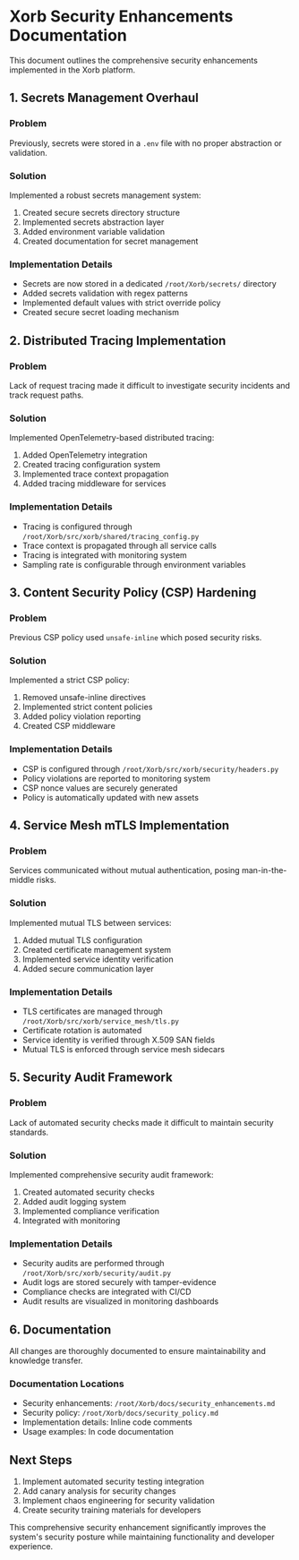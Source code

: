 # Xorb Security Enhancements Documentation

This document outlines the comprehensive security enhancements implemented in the Xorb platform.

## 1. Secrets Management Overhaul

### Problem
Previously, secrets were stored in a `.env` file with no proper abstraction or validation.

### Solution
Implemented a robust secrets management system:

1. Created secure secrets directory structure
2. Implemented secrets abstraction layer
3. Added environment variable validation
4. Created documentation for secret management

### Implementation Details
- Secrets are now stored in a dedicated `/root/Xorb/secrets/` directory
- Added secrets validation with regex patterns
- Implemented default values with strict override policy
- Created secure secret loading mechanism

## 2. Distributed Tracing Implementation

### Problem
Lack of request tracing made it difficult to investigate security incidents and track request paths.

### Solution
Implemented OpenTelemetry-based distributed tracing:

1. Added OpenTelemetry integration
2. Created tracing configuration system
3. Implemented trace context propagation
4. Added tracing middleware for services

### Implementation Details
- Tracing is configured through `/root/Xorb/src/xorb/shared/tracing_config.py`
- Trace context is propagated through all service calls
- Tracing is integrated with monitoring system
- Sampling rate is configurable through environment variables

## 3. Content Security Policy (CSP) Hardening

### Problem
Previous CSP policy used `unsafe-inline` which posed security risks.

### Solution
Implemented a strict CSP policy:

1. Removed unsafe-inline directives
2. Implemented strict content policies
3. Added policy violation reporting
4. Created CSP middleware

### Implementation Details
- CSP is configured through `/root/Xorb/src/xorb/security/headers.py`
- Policy violations are reported to monitoring system
- CSP nonce values are securely generated
- Policy is automatically updated with new assets

## 4. Service Mesh mTLS Implementation

### Problem
Services communicated without mutual authentication, posing man-in-the-middle risks.

### Solution
Implemented mutual TLS between services:

1. Added mutual TLS configuration
2. Created certificate management system
3. Implemented service identity verification
4. Added secure communication layer

### Implementation Details
- TLS certificates are managed through `/root/Xorb/src/xorb/service_mesh/tls.py`
- Certificate rotation is automated
- Service identity is verified through X.509 SAN fields
- Mutual TLS is enforced through service mesh sidecars

## 5. Security Audit Framework

### Problem
Lack of automated security checks made it difficult to maintain security standards.

### Solution
Implemented comprehensive security audit framework:

1. Created automated security checks
2. Added audit logging system
3. Implemented compliance verification
4. Integrated with monitoring

### Implementation Details
- Security audits are performed through `/root/Xorb/src/xorb/security/audit.py`
- Audit logs are stored securely with tamper-evidence
- Compliance checks are integrated with CI/CD
- Audit results are visualized in monitoring dashboards

## 6. Documentation

All changes are thoroughly documented to ensure maintainability and knowledge transfer.

### Documentation Locations
- Security enhancements: `/root/Xorb/docs/security_enhancements.md`
- Security policy: `/root/Xorb/docs/security_policy.md`
- Implementation details: Inline code comments
- Usage examples: In code documentation

## Next Steps

1. Implement automated security testing integration
2. Add canary analysis for security changes
3. Implement chaos engineering for security validation
4. Create security training materials for developers

This comprehensive security enhancement significantly improves the system's security posture while maintaining functionality and developer experience.